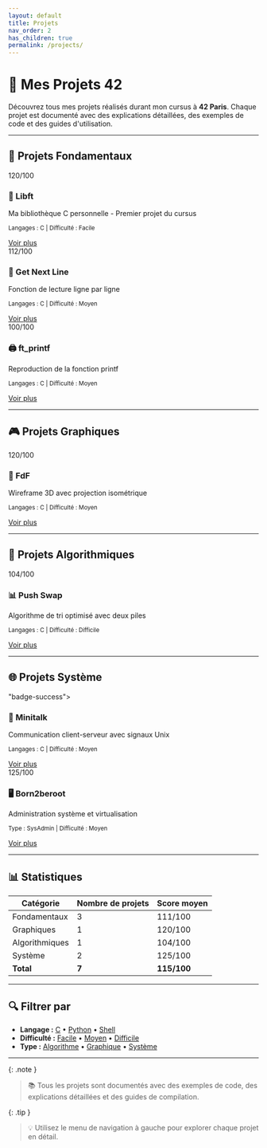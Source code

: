 ```yaml
---
layout: default
title: Projets
nav_order: 2
has_children: true
permalink: /projects/
---
```


# 📁 Mes Projets 42

Découvrez tous mes projets réalisés durant mon cursus à **42 Paris**. Chaque projet est documenté avec des explications détaillées, des exemples de code et des guides d'utilisation.

---

## 🌟 Projets Fondamentaux

<div class="card-container">
  <div class="project-card">
    <span class="badge badge-success">120/100</span>
    <h3>🔷 Libft</h3>
    <p>Ma bibliothèque C personnelle - Premier projet du cursus</p>
    <p><small>Langages : C | Difficulté : Facile</small></p>
    <a href="{{ site.baseurl }}/projects/libft" class="btn btn-primary">Voir plus</a>
  </div>

  <div class="project-card">
    <span class="badge badge-success">112/100</span>
    <h3>📄 Get Next Line</h3>
    <p>Fonction de lecture ligne par ligne</p>
    <p><small>Langages : C | Difficulté : Moyen</small></p>
    <a href="{{ site.baseurl }}/projects/get-next-line" class="btn btn-primary">Voir plus</a>
  </div>

  <div class="project-card">
    <span class="badge badge-success">100/100</span>
    <h3>🖨️ ft_printf</h3>
    <p>Reproduction de la fonction printf</p>
    <p><small>Langages : C | Difficulté : Moyen</small></p>
    <a href="{{ site.baseurl }}/projects/ft-printf" class="btn btn-primary">Voir plus</a>
  </div>
</div>

---

## 🎮 Projets Graphiques

<div class="card-container">
  <div class="project-card">
    <span class="badge badge-success">120/100</span>
    <h3>🎨 FdF</h3>
    <p>Wireframe 3D avec projection isométrique</p>
    <p><small>Langages : C | Difficulté : Moyen</small></p>
    <a href="{{ site.baseurl }}/projects/fdf" class="btn btn-primary">Voir plus</a>
  </div>
</div>

---

## 🧮 Projets Algorithmiques

<div class="card-container">
  <div class="project-card">
    <span class="badge badge-success">104/100</span>
    <h3>📊 Push Swap</h3>
    <p>Algorithme de tri optimisé avec deux piles</p>
    <p><small>Langages : C | Difficulté : Difficile</small></p>
    <a href="{{ site.baseurl }}/projects/push-swap" class="btn btn-primary">Voir plus</a>
  </div>
</div>

---

## 🌐 Projets Système

<div class="card-container">
  <div class="project-card">
    <img src ="https://img.shields.io/badge/Score-125%2F100-success" alt=>"badge-success">
    <h3>📡 Minitalk</h3>
    <p>Communication client-serveur avec signaux Unix</p>
    <p><small>Langages : C | Difficulté : Moyen</small></p>
    <a href="{{ site.baseurl }}/projects/minitalk" class="btn btn-primary">Voir plus</a>
  </div>

  <div class="project-card">
    <span class="badge badge-success">125/100</span>
    <h3>🖥️ Born2beroot</h3>
    <p>Administration système et virtualisation</p>
    <p><small>Type : SysAdmin | Difficulté : Moyen</small></p>
    <a href="{{ site.baseurl }}/projects/born2beroot" class="btn btn-primary">Voir plus</a>
  </div>
</div>

---

## 📊 Statistiques

| Catégorie | Nombre de projets | Score moyen |
|-----------|-------------------|-------------|
| Fondamentaux | 3 | 111/100 |
| Graphiques | 1 | 120/100 |
| Algorithmiques | 1 | 104/100 |
| Système | 2 | 125/100 |
| **Total** | **7** | **115/100** |

---

## 🔍 Filtrer par

- **Langage :** [C](#) • [Python](#) • [Shell](#)
- **Difficulté :** [Facile](#) • [Moyen](#) • [Difficile](#)
- **Type :** [Algorithme](#) • [Graphique](#) • [Système](#)

---

{: .note }
> 📚 Tous les projets sont documentés avec des exemples de code, des explications détaillées et des guides de compilation.

{: .tip }
> 💡 Utilisez le menu de navigation à gauche pour explorer chaque projet en détail.